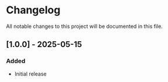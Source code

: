 # Changelog

All notable changes to this project will be documented in this file.

## [1.0.0] - 2025-05-15
### Added
- Initial release
